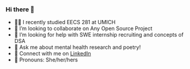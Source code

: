 ### Hi there 👋
- :woman_technologist: I recently studied EECS 281 at UMICH
- :deciduous_tree:	 I’m looking to collaborate on Any Open Source Project
- 🤔 I’m looking for help with SWE internship recruiting and concepts of DSA
- :thought_balloon:	Ask me about mental health research and poetry!
- :link: Connect with me on [LinkedIn](https://www.linkedin.com/in/julie-krasnick/)
- :slightly_smiling_face: Pronouns: She/her/hers
	

<!--
**jckras/jckras** is a ✨ _special_ ✨ repository because its `README.md` (this file) appears on your GitHub profile.

